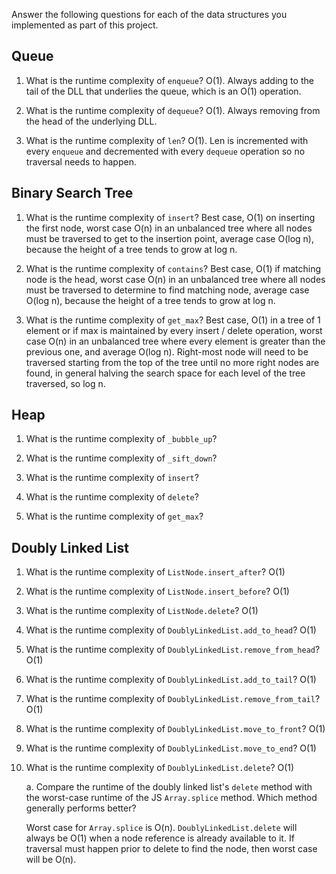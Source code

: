 Answer the following questions for each of the data structures you implemented as part of this project.

## Queue

1. What is the runtime complexity of `enqueue`? O(1). Always adding to the tail of the DLL that underlies the queue, which is an O(1) operation.

2. What is the runtime complexity of `dequeue`? O(1). Always removing from the head of the underlying DLL.

3. What is the runtime complexity of `len`? O(1). Len is incremented with every `enqueue` and decremented with every `dequeue` operation so no traversal needs to happen.

## Binary Search Tree

1. What is the runtime complexity of `insert`? Best case, O(1) on inserting the first node, worst case O(n) in an unbalanced tree where all nodes must be traversed to get to the insertion point, average case O(log n), because the height of a tree tends to grow at log n.

2. What is the runtime complexity of `contains`? Best case, O(1) if matching node is the head, worst case O(n) in an unbalanced tree where all nodes must be traversed to determine to find matching node, average case O(log n), because the height of a tree tends to grow at log n.

3. What is the runtime complexity of `get_max`? Best case, O(1) in a tree of 1 element or if max is maintained by every insert / delete operation, worst case O(n) in an unbalanced tree where every element is greater than the previous one, and average O(log n). Right-most node will need to be traversed starting from the top of the tree until no more right nodes are found, in general halving the search space for each level of the tree traversed, so log n.

## Heap

1. What is the runtime complexity of `_bubble_up`?

2. What is the runtime complexity of `_sift_down`?

3. What is the runtime complexity of `insert`?

4. What is the runtime complexity of `delete`?

5. What is the runtime complexity of `get_max`?

## Doubly Linked List

1. What is the runtime complexity of `ListNode.insert_after`? O(1)

2. What is the runtime complexity of `ListNode.insert_before`? O(1)

3. What is the runtime complexity of `ListNode.delete`? O(1)

4. What is the runtime complexity of `DoublyLinkedList.add_to_head`? O(1)

5. What is the runtime complexity of `DoublyLinkedList.remove_from_head`? O(1)

6. What is the runtime complexity of `DoublyLinkedList.add_to_tail`? O(1)

7. What is the runtime complexity of `DoublyLinkedList.remove_from_tail`? O(1)

8. What is the runtime complexity of `DoublyLinkedList.move_to_front`? O(1)

9. What is the runtime complexity of `DoublyLinkedList.move_to_end`? O(1)

10. What is the runtime complexity of `DoublyLinkedList.delete`? O(1)

    a. Compare the runtime of the doubly linked list's `delete` method with the worst-case runtime of the JS `Array.splice` method. Which method generally performs better?

    Worst case for `Array.splice` is O(n). `DoublyLinkedList.delete` will always be O(1) when a node reference is already available to it. If traversal must happen prior to delete to find the node, then worst case will be O(n).
